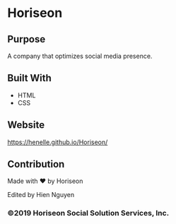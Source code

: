 # Horiseon

## Purpose
A company that optimizes social media presence. 

## Built With
* HTML
* CSS

## Website
https://henelle.github.io/Horiseon/

## Contribution

Made with ❤️ by Horiseon


Edited by Hien Nguyen

### ©️2019 Horiseon Social Solution Services, Inc.
